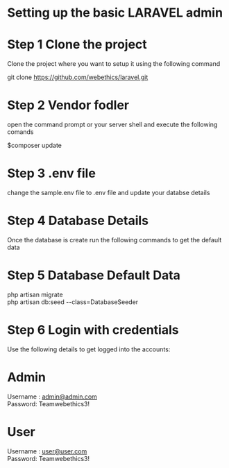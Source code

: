 # Setting up the basic LARAVEL admin 

# Step 1 Clone the project
Clone the project where you want to setup it using the following command

git clone https://github.com/webethics/laravel.git

# Step 2 Vendor fodler
open the command prompt or your server shell and execute the following comands

$composer update

# Step 3 .env file
change the sample.env file to .env file and update your databse details

# Step 4 Database Details

Once the database is create run the following commands to get the default data

# Step 5 Database Default Data
php artisan migrate  
php artisan db:seed --class=DatabaseSeeder

# Step 6 Login with credentials

Use the following details to get logged into the accounts:

# Admin

Username : admin@admin.com  
Password: Teamwebethics3!

# User

Username : user@user.com  
Password: Teamwebethics3!

